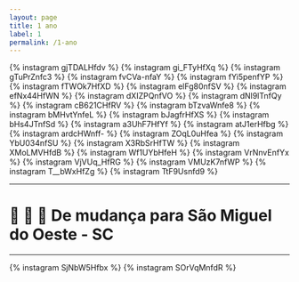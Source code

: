 ```yaml
---
layout: page
title: 1 ano
label: 1
permalink: /1-ano
---
```


{% instagram gjTDALHfdv %}
{% instagram gi_FTyHfXq %}
{% instagram gTuPrZnfc3 %}
{% instagram fvCVa-nfaY %}
{% instagram fYi5penfYP %}
{% instagram fTWOk7HfXD %}
{% instagram elFg80nfSV %}
{% instagram efNx44HfWN %}
{% instagram dXIZPQnfVO %}
{% instagram dNl9lTnfQy %}
{% instagram cB621CHfRV %}
{% instagram bTzvaWnfe8 %}
{% instagram bMHvtYnfeL %}
{% instagram bJagfrHfXS %}
{% instagram bHs4JTnfSd %}
{% instagram a3UhF7HfYf %}
{% instagram atJ1erHfbg %}
{% instagram ardcHWnff- %}
{% instagram ZOqL0uHfea %}
{% instagram YbU034nfSU %}
{% instagram X3RbSrHfTW %}
{% instagram XMoLMVHfdB %}
{% instagram Wf1UYbHfeH %}
{% instagram VrNnvEnfYx %}
{% instagram VjVUq_HfRG %}
{% instagram VMUzK7nfWP %}
{% instagram T__bWxHfZg %}
{% instagram TtF9Usnfd9 %}


---

# :flags: :bus: :city_sunrise: De mudança para São Miguel do Oeste - SC

---

{% instagram SjNbW5Hfbx %}
{% instagram SOrVqMnfdR %}

